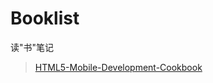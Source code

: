 # Booklist
读"书"笔记
>[HTML5-Mobile-Development-Cookbook](HTML5-Mobile-Development-Cookbook/README.md/)